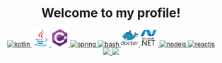 <h1 align="center">Welcome to my profile!</h1>

<p align="center">
  <a href="https://kotlinlang.org" target="_blank" rel="noreferrer"> <img src="https://www.vectorlogo.zone/logos/kotlinlang/kotlinlang-icon.svg" alt="kotlin" width="40" height="40"/> </a> <a href="https://www.java.com" target="_blank" rel="noreferrer"> <img src="https://raw.githubusercontent.com/devicons/devicon/master/icons/java/java-original.svg" alt="java" width="40" height="40"/> <a href="https://www.w3schools.com/cs/" target="_blank" rel="noreferrer"> <img src="https://raw.githubusercontent.com/devicons/devicon/master/icons/csharp/csharp-original.svg" alt="csharp" width="40" height="40"/> </a> </a> <a href="https://spring.io/" target="_blank" rel="noreferrer"> <img src="https://www.vectorlogo.zone/logos/springio/springio-icon.svg" alt="spring" width="40" height="40"/> </a> <a href="https://www.gnu.org/software/bash/" target="_blank" rel="noreferrer"> <img src="https://www.vectorlogo.zone/logos/gnu_bash/gnu_bash-icon.svg" alt="bash" width="40" height="40"/> </a> <a href="https://www.docker.com/" target="_blank" rel="noreferrer"> <img src="https://raw.githubusercontent.com/devicons/devicon/master/icons/docker/docker-original-wordmark.svg" alt="docker" width="40" height="40"/> </a> <a href="https://dotnet.microsoft.com/" target="_blank" rel="noreferrer"> <img src="https://raw.githubusercontent.com/devicons/devicon/master/icons/dot-net/dot-net-original-wordmark.svg" alt="dotnet" width="40" height="40"/> </a><a href="https://nodejs.org/en/" rel="noreferrer" target="_blank" alt="NodeJS website"><img src="https://nodejs.org/static/images/logo.svg" alt="nodejs" width=50" height=50"/>  </a> 
<a href="https://reactjs.org/" rel="noreferrer" target="_blank" alt="ReactJS website"> <img src="https://upload.wikimedia.org/wikipedia/commons/thumb/a/a7/React-icon.svg/1280px-React-icon.svg.png" alt="reactjs" width="50" height=50"/>  </a>
</a>
  
  <br>
  

 <tr>
    <td align="center" style="padding=0;width=50%;">
      <a href="https://github.com/tyler27">
      <img src="https://github-readme-streak-stats.herokuapp.com?user=tyler27&theme=shades-of-purple&hide_border=true&dates=979797" />
    </td>
  </tr>
  
  <tr>
    <td align="center" style="padding=0;width=50%;">
      <a href="https://github.com/tyler27">
      <img src="https://github-readme-stats.vercel.app/api/?username=tyler27&theme=shades-of-purple&show_icons=true&hide_border=true&hide_title=true&count_private=true&include_all_commits=true&enable_animations=true" />
    </td>
  </tr>
</p>

